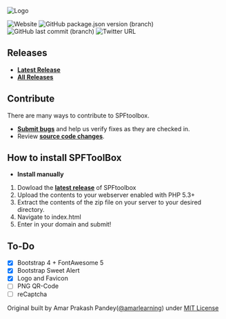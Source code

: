 ![Logo](https://cdn.images.my.id/images/2019/10/17/08fa5dfbc51afc80d73248044ec6c67d.png "Logo shortmyid")

![Website](https://img.shields.io/website?style=flat-square&url=https%3A%2F%2Fshort.my.id)
![GitHub package.json version (branch)](https://img.shields.io/github/package-json/v/GitKawanua/shortmyid/master?style=flat-square)
![GitHub last commit (branch)](https://img.shields.io/github/last-commit/gitkawanua/shortmyid/master?style=flat-square)
![Twitter URL](https://img.shields.io/twitter/url?style=flat-square&url=https%3A%2F%2Ftwitter.com%2FKawanuaCo)

## Releases

* **[Latest Release](https://github.com/GitKawanua/shortmyid/releases/latest)**
* **[All Releases](https://github.com/GitKawanua/shortmyid/releases)**

## Contribute

There are many ways to contribute to SPFtoolbox.
* **[Submit bugs](https://github.com/GitKawanua/shortmyid/issues)** and help us verify fixes as they are checked in.
* Review **[source code changes](https://github.com/GitKawanua/shortmyid/pulls)**.

## How to install SPFToolBox

* **Install manually**

1. Dowload the **[latest release](https://github.com/GitKawanua/shortmyid/releases/latest)** of SPFtoolbox
2. Upload the contents to your webserver enabled with PHP 5.3+
3. Extract the contents of the zip file on your server to your desired directory.
4. Navigate to index.html
5. Enter in your domain and submit!

## To-Do
- [x] Bootstrap 4 + FontAwesome 5
- [x] Bootstrap Sweet Alert
- [x] Logo and Favicon
- [ ] PNG QR-Code
- [ ] reCaptcha

Original built by Amar Prakash Pandey([@amarlearning](http://github.com/amarlearning)) under [MIT License](http://amarlearning.mit-license.org/) 
